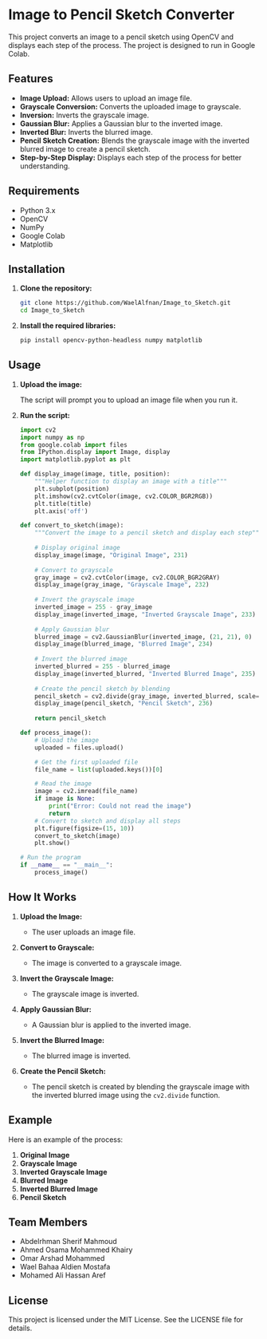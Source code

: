 # Image to Pencil Sketch Converter

This project converts an image to a pencil sketch using OpenCV and displays each step of the process. The project is designed to run in Google Colab.

## Features

- **Image Upload:** Allows users to upload an image file.
- **Grayscale Conversion:** Converts the uploaded image to grayscale.
- **Inversion:** Inverts the grayscale image.
- **Gaussian Blur:** Applies a Gaussian blur to the inverted image.
- **Inverted Blur:** Inverts the blurred image.
- **Pencil Sketch Creation:** Blends the grayscale image with the inverted blurred image to create a pencil sketch.
- **Step-by-Step Display:** Displays each step of the process for better understanding.

## Requirements

- Python 3.x
- OpenCV
- NumPy
- Google Colab
- Matplotlib

## Installation

1. **Clone the repository:**

    ```bash
    git clone https://github.com/WaelAlfnan/Image_to_Sketch.git
    cd Image_to_Sketch
    ```

2. **Install the required libraries:**

    ```bash
    pip install opencv-python-headless numpy matplotlib
    ```

## Usage

1. **Upload the image:**

    The script will prompt you to upload an image file when you run it.

2. **Run the script:**

    ```python
    import cv2
    import numpy as np
    from google.colab import files
    from IPython.display import Image, display
    import matplotlib.pyplot as plt

    def display_image(image, title, position):
        """Helper function to display an image with a title"""
        plt.subplot(position)
        plt.imshow(cv2.cvtColor(image, cv2.COLOR_BGR2RGB))
        plt.title(title)
        plt.axis('off')

    def convert_to_sketch(image):
        """Convert the image to a pencil sketch and display each step"""
        
        # Display original image
        display_image(image, "Original Image", 231)
        
        # Convert to grayscale
        gray_image = cv2.cvtColor(image, cv2.COLOR_BGR2GRAY)
        display_image(gray_image, "Grayscale Image", 232)
        
        # Invert the grayscale image
        inverted_image = 255 - gray_image
        display_image(inverted_image, "Inverted Grayscale Image", 233)
        
        # Apply Gaussian blur
        blurred_image = cv2.GaussianBlur(inverted_image, (21, 21), 0)
        display_image(blurred_image, "Blurred Image", 234)
        
        # Invert the blurred image
        inverted_blurred = 255 - blurred_image
        display_image(inverted_blurred, "Inverted Blurred Image", 235)
        
        # Create the pencil sketch by blending
        pencil_sketch = cv2.divide(gray_image, inverted_blurred, scale=256.0)
        display_image(pencil_sketch, "Pencil Sketch", 236)
        
        return pencil_sketch

    def process_image():
        # Upload the image
        uploaded = files.upload()

        # Get the first uploaded file
        file_name = list(uploaded.keys())[0]

        # Read the image
        image = cv2.imread(file_name)
        if image is None:
            print("Error: Could not read the image")
            return
        # Convert to sketch and display all steps
        plt.figure(figsize=(15, 10))
        convert_to_sketch(image)
        plt.show()

    # Run the program
    if __name__ == "__main__":
        process_image()
    ```

## How It Works

1. **Upload the Image:**
   - The user uploads an image file.
   
2. **Convert to Grayscale:**
   - The image is converted to a grayscale image.
   
3. **Invert the Grayscale Image:**
   - The grayscale image is inverted.
   
4. **Apply Gaussian Blur:**
   - A Gaussian blur is applied to the inverted image.
   
5. **Invert the Blurred Image:**
   - The blurred image is inverted.
   
6. **Create the Pencil Sketch:**
   - The pencil sketch is created by blending the grayscale image with the inverted blurred image using the `cv2.divide` function.

## Example

Here is an example of the process:

1. **Original Image**
2. **Grayscale Image**
3. **Inverted Grayscale Image**
4. **Blurred Image**
5. **Inverted Blurred Image**
6. **Pencil Sketch**

## Team Members

- Abdelrhman Sherif Mahmoud
- Ahmed Osama Mohammed Khairy
- Omar Arshad Mohammed
- Wael Bahaa Aldien Mostafa
- Mohamed Ali Hassan Aref

## License

This project is licensed under the MIT License. See the LICENSE file for details.
